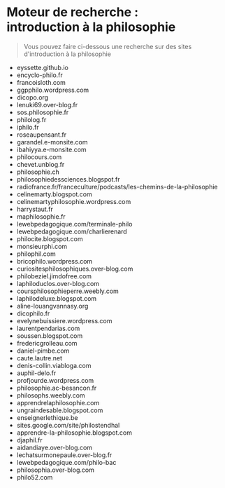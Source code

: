 # Moteur de recherche : <br>introduction à la philosophie

> Vous pouvez faire ci-dessous une recherche sur des sites d'introduction à la philosophie

- eyssette.github.io
- encyclo-philo.fr
- francoisloth.com
- ggpphilo.wordpress.com
- dicopo.org
- lenuki69.over-blog.fr
- sos.philosophie.fr
- philolog.fr
- iphilo.fr
- roseaupensant.fr
- garandel.e-monsite.com
- ibahiyya.e-monsite.com
- philocours.com
- chevet.unblog.fr
- philosophie.ch
- philosophiedessciences.blogspot.fr
- radiofrance.fr/franceculture/podcasts/les-chemins-de-la-philosophie
- celinemarty.blogspot.com
- celinemartyphilosophie.wordpress.com
- harrystaut.fr
- maphilosophie.fr
- lewebpedagogique.com/terminale-philo
- lewebpedagogique.com/charlierenard
- philocite.blogspot.com
- monsieurphi.com
- philophil.com
- bricophilo.wordpress.com
- curiositesphilosophiques.over-blog.com
- philobeziel.jimdofree.com
- laphiloduclos.over-blog.com
- coursphilosophieperre.weebly.com
- laphilodeluxe.blogspot.com
- aline-louangvannasy.org
- dicophilo.fr
- evelynebuissiere.wordpress.com
- laurentpendarias.com
- soussen.blogspot.com
- fredericgrolleau.com
- daniel-pimbe.com
- caute.lautre.net
- denis-collin.viabloga.com
- auphil-delo.fr
- profjourde.wordpress.com
- philosophie.ac-besancon.fr
- philosophs.weebly.com
- apprendrelaphilosophie.com
- ungraindesable.blogspot.com
- enseignerlethique.be
- sites.google.com/site/philostendhal
- apprendre-la-philosophie.blogspot.com
- djaphil.fr
- aidandiaye.over-blog.com
- lechatsurmonepaule.over-blog.fr
- lewebpedagogique.com/philo-bac
- philosophia.over-blog.com
- philo52.com